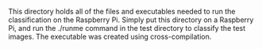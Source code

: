 This directory holds all of the files and executables needed to run the classification on the Raspberry Pi. Simply put this directory on a Raspberry Pi, and run the ./runme command in the test directory to classify the test images. The executable was created using cross-compilation.


